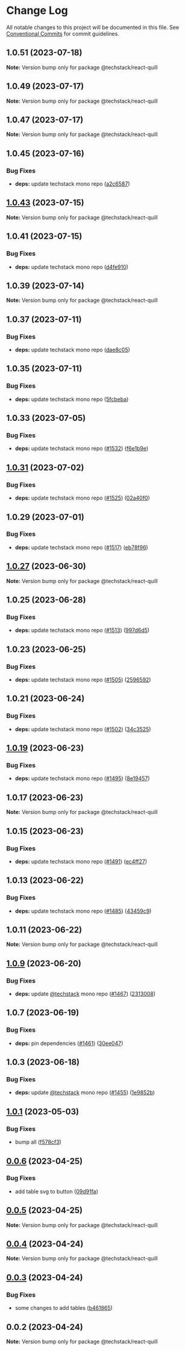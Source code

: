 # Change Log

All notable changes to this project will be documented in this file.
See [Conventional Commits](https://conventionalcommits.org) for commit guidelines.

## 1.0.51 (2023-07-18)

**Note:** Version bump only for package @techstack/react-quill





## 1.0.49 (2023-07-17)

**Note:** Version bump only for package @techstack/react-quill





## 1.0.47 (2023-07-17)

**Note:** Version bump only for package @techstack/react-quill





## 1.0.45 (2023-07-16)


### Bug Fixes

* **deps:** update techstack mono repo ([a2c6587](https://github.com/The-Code-Monkey/TechStack/commit/a2c65878403124bc677184de797cbb95acd5fe6a))





## [1.0.43](https://github.com/The-Code-Monkey/TechStack/compare/@techstack/react-quill@1.0.41...@techstack/react-quill@1.0.43) (2023-07-15)

**Note:** Version bump only for package @techstack/react-quill





## 1.0.41 (2023-07-15)


### Bug Fixes

* **deps:** update techstack mono repo ([d4fe910](https://github.com/The-Code-Monkey/TechStack/commit/d4fe9103a51ca8406641ed95f9802108c2f7c78e))





## 1.0.39 (2023-07-14)

**Note:** Version bump only for package @techstack/react-quill





## 1.0.37 (2023-07-11)


### Bug Fixes

* **deps:** update techstack mono repo ([dae8c05](https://github.com/The-Code-Monkey/TechStack/commit/dae8c05945b56db5920d581fbf9b365355979453))





## 1.0.35 (2023-07-11)


### Bug Fixes

* **deps:** update techstack mono repo ([5fcbeba](https://github.com/The-Code-Monkey/TechStack/commit/5fcbeba643bc159a7dbf7293fe604c9fea3521ce))





## 1.0.33 (2023-07-05)


### Bug Fixes

* **deps:** update techstack mono repo ([#1532](https://github.com/The-Code-Monkey/TechStack/issues/1532)) ([f6e1b9e](https://github.com/The-Code-Monkey/TechStack/commit/f6e1b9e512db04a6bdb94acf6b95ae867c619077))





## [1.0.31](https://github.com/The-Code-Monkey/TechStack/compare/@techstack/react-quill@1.0.29...@techstack/react-quill@1.0.31) (2023-07-02)


### Bug Fixes

* **deps:** update techstack mono repo ([#1525](https://github.com/The-Code-Monkey/TechStack/issues/1525)) ([02a40f0](https://github.com/The-Code-Monkey/TechStack/commit/02a40f096f537856a352bdb8aff9ced70cf3840a))





## 1.0.29 (2023-07-01)


### Bug Fixes

* **deps:** update techstack mono repo ([#1517](https://github.com/The-Code-Monkey/TechStack/issues/1517)) ([eb78f96](https://github.com/The-Code-Monkey/TechStack/commit/eb78f96f53469c4b4901a4e6685081fc15330700))





## [1.0.27](https://github.com/The-Code-Monkey/TechStack/compare/@techstack/react-quill@1.0.25...@techstack/react-quill@1.0.27) (2023-06-30)

**Note:** Version bump only for package @techstack/react-quill





## 1.0.25 (2023-06-28)


### Bug Fixes

* **deps:** update techstack mono repo ([#1513](https://github.com/The-Code-Monkey/TechStack/issues/1513)) ([997d6d5](https://github.com/The-Code-Monkey/TechStack/commit/997d6d5ecb5c767f4d758ddb77c00f8f2be384a7))





## 1.0.23 (2023-06-25)


### Bug Fixes

* **deps:** update techstack mono repo ([#1505](https://github.com/The-Code-Monkey/TechStack/issues/1505)) ([2596592](https://github.com/The-Code-Monkey/TechStack/commit/2596592463db9afa84cb242cc3950bc4c3112bb8))





## 1.0.21 (2023-06-24)


### Bug Fixes

* **deps:** update techstack mono repo ([#1502](https://github.com/The-Code-Monkey/TechStack/issues/1502)) ([34c3525](https://github.com/The-Code-Monkey/TechStack/commit/34c35252b2c312c35796d9e9867146f1ce28fa5d))





## [1.0.19](https://github.com/The-Code-Monkey/TechStack/compare/@techstack/react-quill@1.0.17...@techstack/react-quill@1.0.19) (2023-06-23)


### Bug Fixes

* **deps:** update techstack mono repo ([#1495](https://github.com/The-Code-Monkey/TechStack/issues/1495)) ([8e19457](https://github.com/The-Code-Monkey/TechStack/commit/8e19457e073c4bce6131fba225f3be6e55031af8))





## 1.0.17 (2023-06-23)

**Note:** Version bump only for package @techstack/react-quill





## 1.0.15 (2023-06-23)


### Bug Fixes

* **deps:** update techstack mono repo ([#1491](https://github.com/The-Code-Monkey/TechStack/issues/1491)) ([ec4ff27](https://github.com/The-Code-Monkey/TechStack/commit/ec4ff272cb4113ca4d5e7bfe4f4c8c6899ce9750))





## 1.0.13 (2023-06-22)


### Bug Fixes

* **deps:** update techstack mono repo ([#1485](https://github.com/The-Code-Monkey/TechStack/issues/1485)) ([43459c9](https://github.com/The-Code-Monkey/TechStack/commit/43459c99a983e1750a516c320ffbad1a86b25059))





## 1.0.11 (2023-06-22)

**Note:** Version bump only for package @techstack/react-quill





## [1.0.9](https://github.com/The-Code-Monkey/TechStack/compare/@techstack/react-quill@1.0.7...@techstack/react-quill@1.0.9) (2023-06-20)


### Bug Fixes

* **deps:** update [@techstack](https://github.com/techstack) mono repo ([#1467](https://github.com/The-Code-Monkey/TechStack/issues/1467)) ([2313008](https://github.com/The-Code-Monkey/TechStack/commit/23130085b96f0378dfcf36b322901849a20801fd))





## 1.0.7 (2023-06-19)


### Bug Fixes

* **deps:** pin dependencies ([#1461](https://github.com/The-Code-Monkey/TechStack/issues/1461)) ([30ee047](https://github.com/The-Code-Monkey/TechStack/commit/30ee047e29f93d5bc4f9f4557dab3958ee0a778f))





## 1.0.3 (2023-06-18)


### Bug Fixes

* **deps:** update [@techstack](https://github.com/techstack) mono repo ([#1455](https://github.com/The-Code-Monkey/TechStack/issues/1455)) ([1e9852b](https://github.com/The-Code-Monkey/TechStack/commit/1e9852b5ab9ac63f395fd42a7db86094846e10e5))





## [1.0.1](https://github.com/The-Code-Monkey/TechStack/compare/@techstack/react-quill@0.0.6...@techstack/react-quill@1.0.1) (2023-05-03)


### Bug Fixes

* bump all ([f578cf3](https://github.com/The-Code-Monkey/TechStack/commit/f578cf38ba3255645f6ca681f95987eec17e7c23))





## [0.0.6](https://github.com/The-Code-Monkey/TechStack/compare/@techstack/react-quill@0.0.5...@techstack/react-quill@0.0.6) (2023-04-25)


### Bug Fixes

* add table svg to button ([09d91fa](https://github.com/The-Code-Monkey/TechStack/commit/09d91faba75935f8e255e111b717d35a3bb3fbf7))





## [0.0.5](https://github.com/The-Code-Monkey/TechStack/compare/@techstack/react-quill@0.0.4...@techstack/react-quill@0.0.5) (2023-04-25)

**Note:** Version bump only for package @techstack/react-quill





## [0.0.4](https://github.com/The-Code-Monkey/TechStack/compare/@techstack/react-quill@0.0.3...@techstack/react-quill@0.0.4) (2023-04-24)

**Note:** Version bump only for package @techstack/react-quill





## [0.0.3](https://github.com/The-Code-Monkey/TechStack/compare/@techstack/react-quill@0.0.2...@techstack/react-quill@0.0.3) (2023-04-24)


### Bug Fixes

* some changes to add tables ([b461865](https://github.com/The-Code-Monkey/TechStack/commit/b461865ca5bd498b6fca2eba5df3bba17fd5631d))





## 0.0.2 (2023-04-24)

**Note:** Version bump only for package @techstack/react-quill
